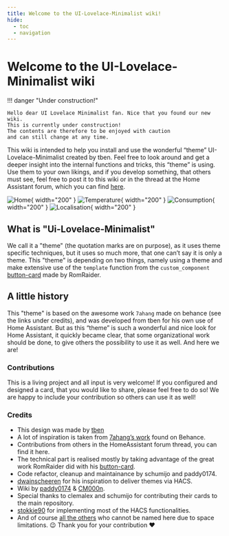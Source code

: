 ```yaml
---
title: Welcome to the UI-Lovelace-Minimalist wiki!
hide:
  - toc
  - navigation
---
```

<!-- markdownlint-disable MD046 -->
# Welcome to the UI-Lovelace-Minimalist wiki

!!! danger "Under construction!"

    Hello dear UI Lovelace Minimalist fan. Nice that you found our new wiki.
    This is currently under construction!
    The contents are therefore to be enjoyed with caution
    and can still change at any time.

This wiki is intended to help you install and use the wonderful “theme” UI-Lovelace-Minimalist created by tben. Feel free to look around and get a deeper insight into the internal functions and tricks, this “theme” is using. Use them to your own likings, and if you develop something, that others must see, feel free to post it to this wiki or in the thread at the Home Assistant forum, which you can find [here](https://community.home-assistant.io/t/lovelace-ui-minimalist/322687?u=paddy0174).

![Home](./assets/img/example_home.png){ width="200" } ![Temperature](./assets/img/example_temperature.png){ width="200" } ![Consumption](./assets/img/example_consumption.png){ width="200" } ![Localisation](./assets/img/example_localisation.png){ width="200" }

## What is "Ui-Lovelace-Minimalist"

We call it a "theme" (the quotation marks are on purpose), as it uses theme specific techniques, but it uses so much more, that one can’t say it is only a theme. This "theme" is depending on two things, namely using a theme and make extensive use of the `template` function from the `custom_component` [button-card](https://github.com/custom-cards/button-card) made by RomRaider.

## A little history

This "theme" is based on the awesome work `7ahang` made on behance (see the links under credits), and was developed from tben for his own use of Home Assistant. But as this “theme” is such a wonderful and nice look for Home Assistant, it quickly became clear, that some organizational work should be done, to give others the possibility to use it as well. And here we are!

### Contributions

This is a living project and all input is very welcome! If you configured and designed a card, that you would like to share, please feel free to do so! We are happy to include your contribution so others can use it as well!

### Credits

- This design was made by [tben](https://community.home-assistant.io/u/tben/summary)
- A lot of inspiration is taken from [7ahang’s work](https://www.behance.net/gallery/88433905/Redesign-Smart-Home) found on Behance.
- Contributions from others in the HomeAssistant forum thread, you can find it here.
- The technical part is realised mostly by taking advantage of the great work RomRaider did with his [button-card](https://github.com/custom-cards/button-card).
- Code refactor, cleanup and maintainance by schumijo and paddy0174.
- [dwainscheeren](https://github.com/dwainscheeren) for his inspiration to deliver themes via HACS.
- Wiki by [paddy0174](https://github.com/Paddy0174) & [CM000n](https://github.com/CM000n).
- Special thanks to clemalex and schumijo for contributing their cards to the main repository.
- [stokkie90](https://github.com/stokkie90) for implementing most of the HACS functionalities.
- And of course [all the others](https://github.com/UI-Lovelace-Minimalist/UI/graphs/contributors) who cannot be named here due to space limitations. 😉 Thank you for your contribution ❤️
